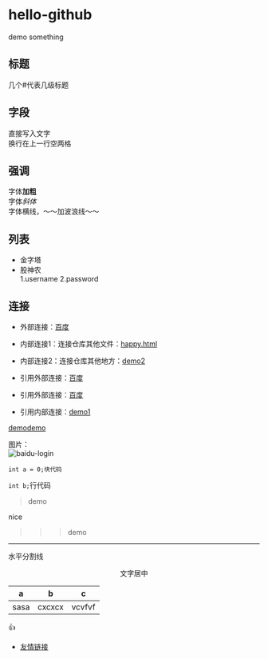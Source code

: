 # hello-github
demo something  

## 标题
几个#代表几级标题

## 字段
直接写入文字  
换行在上一行空两格

## 强调
字体**加粗**  
字体*斜体*  
字体横线，～～加波浪线～～


## 列表
* 金字塔  
* 股神农  
1.username
2.password
  

## 连接
- 外部连接：[百度](http:www.baidu.com)
- 内部连接1：连接仓库其他文件：[happy.html](happy.html) 
- 内部连接2：连接仓库其他地方：[demo2](README.md#标题)

- 引用外部连接：[百度]
- 引用外部连接：[百度][baidu]
- 引用内部连接：[demo1]


[百度]:http://www.daidu.com
[baidu]:http://www.daidu.com
[demo1]:happy.html
 [demodemo](#demodemo)

图片：  
![baidu-login](http://img.taopic.com/uploads/allimg/120727/201995-120HG1030762.jpg)  

```
int a = 0;块代码
```

`int b;`行代码

>demo   

nice
>>>demo  

___
水平分割线

<p align="center">文字居中</p>

<!-- ignore -->

| a | b | c |
|:---: | :------: | :-----: |
| sasa| cxcxcx|vcvfvf |

:+1:

- [友情链接](https://blog.csdn.net/guodongxiaren/article/details/23690801)
